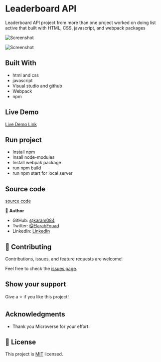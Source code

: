 # Leaderboard API

Leaderboard API project from more than one project worked on doing list active that built with HTML, CSS, javascript, and webpack packages

![Screenshot](https://user-images.githubusercontent.com/77942746/163673336-ce812a71-2ea4-4ae3-b3dd-2e306ffce2ca.png)

![Screenshot](https://user-images.githubusercontent.com/77942746/163673366-c17ff333-e9b8-4a41-9c57-b23fc5775fd2.png)


## Built With

- html and css
- javascript
- Visual studio and github
- Webpack
- npm

## Live Demo

[Live Demo Link](https://karam084.github.io/leaderboard/)

## Run project

- Install npm
- Insall node-modules
- Install webpak package
- run npm build
- run npm start for local server

## Source code

[source code]()

👤 **Author**

- GitHub: [@karam084](https://github.com/karam084)
- Twitter: [@ElarabFouad](https://twitter.com/ElarabFouad)
- LinkedIn: [LinkedIn](https://www.linkedin.com/in/karam-fouad-179830214/)

## 🤝 Contributing

Contributions, issues, and feature requests are welcome!

Feel free to check the [issues page](../issues/).

## Show your support

Give a ⭐️ if you like this project!

## Acknowledgments

- Thank you Microverse for your effort.

## 📝 License

This project is [MIT](./MIT.md) licensed.
